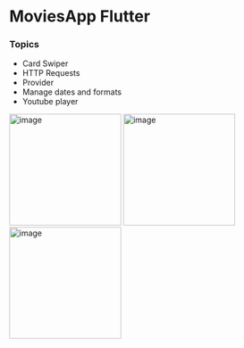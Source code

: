 # MoviesApp Flutter

### Topics

- Card Swiper
- HTTP Requests
- Provider
- Manage dates and formats
- Youtube player

<img width="200" alt="image" src="https://github.com/MateoDev97/MovieCatalogAppFlutter/assets/25846938/714c5cbd-3fb0-4924-a034-70b8d47dbd32">
<img width="200" alt="image" src="https://github.com/MateoDev97/MovieCatalogAppFlutter/assets/25846938/4131a40b-a53f-4127-a038-9aaccc3848db">
<img width="200" alt="image" src="https://github.com/MateoDev97/MovieCatalogAppFlutter/assets/25846938/850e8ec0-228f-48a7-bc7e-72bf1383ce10">


